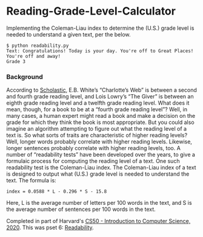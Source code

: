 # Reading-Grade-Level-Calculator
Implementing the Coleman-Liau index to determine the (U.S.) grade level is needed to understand a given text, per the below.

```
$ python readability.py
Text: Congratulations! Today is your day. You're off to Great Places! You're off and away!
Grade 3
```

### Background
According to [Scholastic](https://www.scholastic.com/teachers/teaching-tools/collections/guided-reading-book-lists-for-every-level.html), E.B. White’s “Charlotte’s Web” is between a second and fourth grade reading level, and Lois Lowry’s “The Giver” is between an eighth grade reading level and a twelfth grade reading level. What does it mean, though, for a book to be at a “fourth grade reading level”?
Well, in many cases, a human expert might read a book and make a decision on the grade for which they think the book is most appropriate. But you could also imagine an algorithm attempting to figure out what the reading level of a text is.
So what sorts of traits are characteristic of higher reading levels? Well, longer words probably correlate with higher reading levels. Likewise, longer sentences probably correlate with higher reading levels, too. A number of “readability tests” have been developed over the years, to give a formulaic process for computing the reading level of a text.
One such readability test is the Coleman-Liau index. The Coleman-Liau index of a text is designed to output what (U.S.) grade level is needed to understand the text. The formula is:

```index = 0.0588 * L - 0.296 * S - 15.8```

Here, L is the average number of letters per 100 words in the text, and S is the average number of sentences per 100 words in the text.


Completed in part of Harvard's [CS50 - Introduction to Computer Science, 2020](https://cs50.harvard.edu/x/2020/).
This was pset 6: [Readability](https://cs50.harvard.edu/college/2020/fall/psets/6/readability/).
